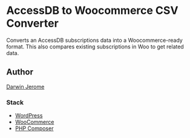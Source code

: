 # AccessDB to Woocommerce CSV Converter

Converts an AccessDB subscriptions data into a Woocommerce-ready format. This also compares existing subscriptions in Woo to get related data.

## Author

[Darwin Jerome](darwinjerome@gmail.com)

### Stack

- [WordPress](https://wordpress.org/download/)
- [WooCommerce](https://woocommerce.com)
- [PHP Composer](https://getcomposer.org/)